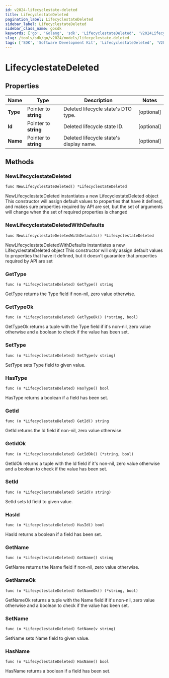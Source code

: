 ```yaml
---
id: v2024-lifecyclestate-deleted
title: LifecyclestateDeleted
pagination_label: LifecyclestateDeleted
sidebar_label: LifecyclestateDeleted
sidebar_class_name: gosdk
keywords: ['go', 'Golang', 'sdk', 'LifecyclestateDeleted', 'V2024LifecyclestateDeleted'] 
slug: /tools/sdk/go/v2024/models/lifecyclestate-deleted
tags: ['SDK', 'Software Development Kit', 'LifecyclestateDeleted', 'V2024LifecyclestateDeleted']
---
```


# LifecyclestateDeleted

## Properties

Name | Type | Description | Notes
------------ | ------------- | ------------- | -------------
**Type** | Pointer to **string** | Deleted lifecycle state's DTO type. | [optional] 
**Id** | Pointer to **string** | Deleted lifecycle state ID. | [optional] 
**Name** | Pointer to **string** | Deleted lifecycle state's display name. | [optional] 

## Methods

### NewLifecyclestateDeleted

`func NewLifecyclestateDeleted() *LifecyclestateDeleted`

NewLifecyclestateDeleted instantiates a new LifecyclestateDeleted object
This constructor will assign default values to properties that have it defined,
and makes sure properties required by API are set, but the set of arguments
will change when the set of required properties is changed

### NewLifecyclestateDeletedWithDefaults

`func NewLifecyclestateDeletedWithDefaults() *LifecyclestateDeleted`

NewLifecyclestateDeletedWithDefaults instantiates a new LifecyclestateDeleted object
This constructor will only assign default values to properties that have it defined,
but it doesn't guarantee that properties required by API are set

### GetType

`func (o *LifecyclestateDeleted) GetType() string`

GetType returns the Type field if non-nil, zero value otherwise.

### GetTypeOk

`func (o *LifecyclestateDeleted) GetTypeOk() (*string, bool)`

GetTypeOk returns a tuple with the Type field if it's non-nil, zero value otherwise
and a boolean to check if the value has been set.

### SetType

`func (o *LifecyclestateDeleted) SetType(v string)`

SetType sets Type field to given value.

### HasType

`func (o *LifecyclestateDeleted) HasType() bool`

HasType returns a boolean if a field has been set.

### GetId

`func (o *LifecyclestateDeleted) GetId() string`

GetId returns the Id field if non-nil, zero value otherwise.

### GetIdOk

`func (o *LifecyclestateDeleted) GetIdOk() (*string, bool)`

GetIdOk returns a tuple with the Id field if it's non-nil, zero value otherwise
and a boolean to check if the value has been set.

### SetId

`func (o *LifecyclestateDeleted) SetId(v string)`

SetId sets Id field to given value.

### HasId

`func (o *LifecyclestateDeleted) HasId() bool`

HasId returns a boolean if a field has been set.

### GetName

`func (o *LifecyclestateDeleted) GetName() string`

GetName returns the Name field if non-nil, zero value otherwise.

### GetNameOk

`func (o *LifecyclestateDeleted) GetNameOk() (*string, bool)`

GetNameOk returns a tuple with the Name field if it's non-nil, zero value otherwise
and a boolean to check if the value has been set.

### SetName

`func (o *LifecyclestateDeleted) SetName(v string)`

SetName sets Name field to given value.

### HasName

`func (o *LifecyclestateDeleted) HasName() bool`

HasName returns a boolean if a field has been set.


